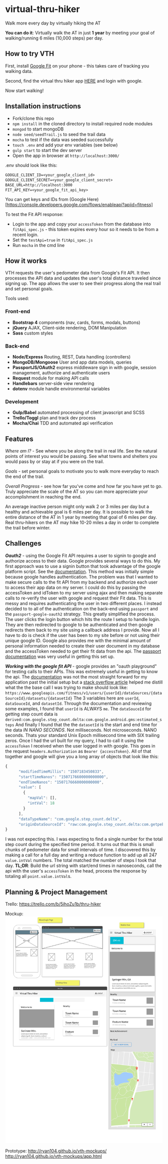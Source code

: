 # virtual-thru-hiker
Walk more every day by virtually hiking the AT

**You can do it**: Virtually walk the AT in just **1 year** by meeting your goal of walking/running 6 miles (10,000 steps) per day.

## How to try VTH
First, install [Google Fit](https://www.google.com/fit/) on your phone - this takes care of tracking you walking data.

Second, find the virtual thru hiker app [HERE](https://virtual-thru-hiker.herokuapp.com) and login with google.

Now start walking!

## Installation instructions
* Fork/clone this repo
* `npm install` in the cloned directory to install required node modules
* `mongod` to start mongoDB
* `node seed/seedTrail.js` to seed the trail data
* `mocha` to test if the data was seeded successfully
* `touch .env` and add your env variables (see below)
* `gulp start` to start the dev server
* Open the app in browser at `http://localhost:3000/`

.env should look like this:
```
GOOGLE_CLIENT_ID=<your_google_client_id>
GOOGLE_CLIENT_SECRET=<your_google_client_secret>
BASE_URL=http://localhost:3000
FIT_API_KEY=<your_google_fit_api_key>
```
You can get keys and IDs from (Google Here)[https://console.developers.google.com/flows/enableapi?apiid=fitness]

To test the Fit API response:
* Login to the app and copy your `accessToken` from the database into `fitApi_spec.js` - this token expires every hour so it needs to be from a recent login.
* Set the `testApi=true` in `fitApi_spec.js`
* Run `mocha` in the cmd line

## How it works
VTH requests the user's pedometer data from Google's Fit API. It then processes the API data and updates the user's total distance traveled since signing up. The app allows the user to see their progress along the real trail and set personal goals.

Tools used:
### Front-end
* **Bootstrap 4** components (nav, cards, forms, modals, buttons)
* **jQuery** AJAX, Client-side rendering, DOM Manipulation
* **Sass** custom styles

### Back-end
* **Node/Express** Routing, REST, Data handling (controllers)
* **MongoDB/Mongoose** User and app data models, queries
* **PassportJS/OAuth2** express middleware sign in with google, session management, authorize and authenticate users
* **Request** module for making API calls
* **Handlebars** server-side view rendering
* **dotenv** module handle environmental variables

### Development
* **Gulp/Babel** automated processing of client javascript and SCSS
* **Trello/Toggl** plan and track dev process
* **Mocha/Chai** TDD and automated api verification

## Features
*Where am I?* - See where you be along the trail in real life. See the natural points of interest you would be passing. See what towns and shelters you would pass by or stay at if you were on the trail.

*Goals* - set personal goals to motivate you to walk more everyday to reach the end of the trail.

*Overall Progress* - see how far you've come and how far you have yet to go. Truly appreciate the scale of the AT so you can more appreciate your accomplishment in reaching the end.

An average inactive person might only walk 2 or 3 miles per day but a healthy and achievable goal is 6 miles per day. It is possible to walk the entire distance of the AT in 1 year by meeting that goal of 6 miles per day. Real thru-hikers on the AT may hike 10-20 miles a day in order to complete the trail before winter.

## Challenges
***Oauth2*** - using the Google Fit API requires a user to signin to google and authorize access to their data. Google provides several ways to do this. My first approach was to use a signin button that took advantage of the google platform script. See the [documentation](https://developers.google.com/identity/sign-in/web/build-button). This method was initially simple because google handles authentication. The problem was that I wanted to make secure calls to the fit API from my backend and authorize each user to access their app data on my server. I could do this by passing the accessToken and idToken to my server using ajax and then making separate calls to re-verify the user with google and request their Fit data. This is messy and requires authenticating the user in two different places. I instead decided to to all of the authentication on the back-end using `passport` and the `passport-google-oauth2` strategy. This greatly simplified the process. The user clicks the login button which hits the route I setup to handle login. They are then redirected to google to be authenticated and then google redirects them back to my site using a callback address I provide. Now all I have to do is check if the user has been to my site before or not using their unique google ID. Google also provides me with the minimal amount of personal information needed to create their user document in my database and the accessToken needed to get their fit data from the api. The [passport documentation](http://www.passportjs.org/docs/google) was very useful in getting this set up.

***Working with the google fit API*** - google provides an "oauth playground" for testing calls to their APIs. This was extremely useful in getting to know the api. The [documentation](https://developers.google.com/fit/rest/v1/get-started) was not the most straight forward for my application past the initial setup but a [stack overflow article](https://stackoverflow.com/questions/27158645/how-do-i-retrieve-step-count-data-from-google-fitness-rest-api) helped me distill what the the base call I was trying to make should look like:  `https://www.googleapis.com/fitness/v1/users/{userId}/dataSources/{dataSourceId}/datasets/{datasetId}`
The 3 variables here are `userId`, `dataSouceId`, and `datasetId`.
Through the documentation and reviewing some examples, I found that `userId` is ALWAYS `me`.
The `dataSouceId` for getting step count data is `derived:com.google.step_count.delta:com.google.android.gms:estimated_steps`
And finally I found that the the `datasetId` is the start and end time for the data _IN NANO SECONDS_. Not milliseconds. Not microseconds. NANO seconds. Thats your standard Unix Epoch millisecond time with SIX trailing zeros.
Once I had the url built for my query, I had to call it using the `accessToken` I received when the user logged in with google. This goes in the request `headers.Authorization` as `Bearer {accessToken}`. All of that together and google will give you a long array of objects that look like this: 
```javascript
{
      "modifiedTimeMillis": "1507183450833", 
      "startTimeNanos": "1507176600000000000", 
      "endTimeNanos": "1507176660000000000", 
      "value": [
        {
          "mapVal": [], 
          "intVal": 18
        }
      ], 
      "dataTypeName": "com.google.step_count.delta", 
      "originDataSourceId": "raw:com.google.step_count.delta:com.getpebble.android.basalt:"
}
```
I was not expecting this. I was expecting to find a single number for the total step count during the specified time period. It turns out that this is small chunks of pedometer data for small intervals of time. I discovered this by making a call for a full day and writing a reduce function to add up all 247 `value.intVal` numbers. The total matched the number of steps I took that day.
**TL;DR**: Build the url string with start/end times in nanoseconds, call the api with the user's `accessToken` in the head, process the response by totaling all `point.value.intVal`s.

## Planning & Project Management
Trello: https://trello.com/b/5ihoZu1b/thru-hiker

Mockup: 
![mockup image](./mockup_images/mockups.png)

Prototype:
http://ryan104.github.io/vth-mockups/
http://ryan104.github.io/vth-mockups/app.html

